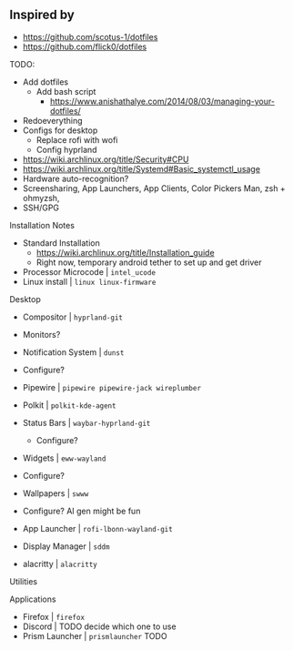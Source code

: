 ## Inspired by

- https://github.com/scotus-1/dotfiles
- https://github.com/flick0/dotfiles

TODO:
- Add dotfiles
  - Add bash script
    - https://www.anishathalye.com/2014/08/03/managing-your-dotfiles/
- Redoeverything
- Configs for desktop
  - Replace rofi with wofi
  - Config hyprland 
- https://wiki.archlinux.org/title/Security#CPU
- https://wiki.archlinux.org/title/Systemd#Basic_systemctl_usage
- Hardware auto-recognition?
- Screensharing, App Launchers, App Clients, Color Pickers
Man, zsh + ohmyzsh, 
- SSH/GPG


Installation Notes
- Standard Installation
  - https://wiki.archlinux.org/title/Installation_guide
  - Right now, temporary android tether to set up and get driver
- Processor Microcode | `intel_ucode`
- Linux install | `linux linux-firmware`

Desktop
- Compositor | `hyprland-git`
- Monitors?
- Notification System | `dunst`
- Configure?
- Pipewire | `pipewire pipewire-jack wireplumber`
- Polkit | `polkit-kde-agent`
- Status Bars | `waybar-hyprland-git`
  - Configure?
- Widgets | `eww-wayland`
- Configure?
- Wallpapers | `swww`
- Configure? AI gen might be fun
- App Launcher | `rofi-lbonn-wayland-git`
- Display Manager | `sddm`

- alacritty | `alacritty`


Utilities



Applications
- Firefox | `firefox`
- Discord | TODO decide which one to use
- Prism Launcher | `prismlauncher` TODO
